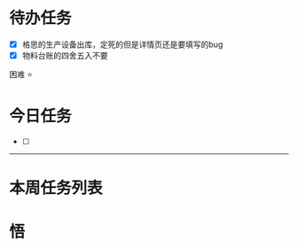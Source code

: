 # 待办任务
- [x] 格思的生产设备出库，定死的但是详情页还是要填写的bug
- [x] 物料台账的四舍五入不要

困难
⭐

# 今日任务
- [ ] 




------
# 本周任务列表



# 悟